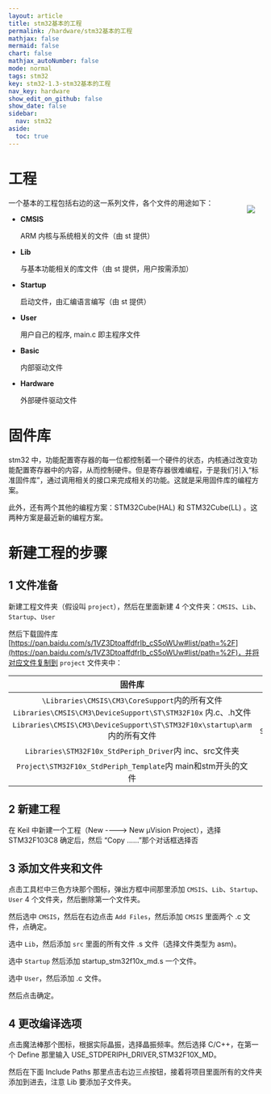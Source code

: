```yaml
---
layout: article
title: stm32基本的工程
permalink: /hardware/stm32基本的工程
mathjax: false
mermaid: false
chart: false
mathjax_autoNumber: false
mode: normal
tags: stm32
key: stm32-1.3-stm32基本的工程
nav_key: hardware
show_edit_on_github: false
show_date: false
sidebar:
  nav: stm32
aside:
  toc: true
---
```


<!--more-->

# 工程

<img src="https://i.loli.net/2020/04/06/PDX6vr49ChgR2Yz.jpg" style="float: right; margin: 15px; display: block;">

一个基本的工程包括右边的这一系列文件，各个文件的用途如下：

* **CMSIS**
    
    ARM 内核与系统相关的文件（由 st 提供）

* **Lib**
    
    与基本功能相关的库文件（由 st 提供，用户按需添加）

* **Startup**
    
    启动文件，由汇编语言编写（由 st 提供）

* **User**
    
    用户自己的程序, main.c 即主程序文件

* **Basic**
    
    内部驱动文件

* **Hardware**
    
    外部硬件驱动文件

# 固件库

stm32 中，功能配置寄存器的每一位都控制着一个硬件的状态，内核通过改变功能配置寄存器中的内容，从而控制硬件。但是寄存器很难编程，于是我们引入“标准固件库”，通过调用相关的接口来完成相关的功能。这就是采用固件库的编程方案。

此外，还有两个其他的编程方案：STM32Cube(HAL) 和 STM32Cube(LL) 。这两种方案是最近新的编程方案。

# 新建工程的步骤

## 1 文件准备

新建工程文件夹（假设叫 `project`），然后在里面新建 4 个文件夹：`CMSIS`、`Lib`、`Startup`、`User`

然后下载固件库 [https://pan.baidu.com/s/1VZ3DtoaffdfrIb_cS5oWUw#list/path=%2F](https://pan.baidu.com/s/1VZ3DtoaffdfrIb_cS5oWUw#list/path=%2F)，并将对应文件复制到 `project` 文件夹中：

|固件库|复制到|
|:----:|:----:|
|`\Libraries\CMSIS\CM3\CoreSupport`内的所有文件<br>`Libraries\CMSIS\CM3\DeviceSupport\ST\STM32F10x` 内.c、.h文件|`CMSIS`|
|`Libraries\CMSIS\CM3\DeviceSupport\ST\STM32F10x\startup\arm`内的所有文件|`Startup`|
|`Libraries\STM32F10x_StdPeriph_Driver`内 inc、src文件夹|`Lib`|
|`Project\STM32F10x_StdPeriph_Template`内 main和stm开头的文件|`User`|

## 2 新建工程

在 Keil 中新建一个工程（New ----> New μVision Project），选择 STM32F103C8 确定后，然后 “Copy ……”那个对话框选择否

## 3 添加文件夹和文件

点击工具栏中三色方块那个图标，弹出方框中间那里添加 `CMSIS`、`Lib`、`Startup`、`User` 4 个文件夹，然后删除第一个文件夹。

然后选中 `CMSIS`，然后在右边点击 `Add Files`，然后添加 `CMSIS` 里面两个 .c 文件，点确定。

选中 `Lib`，然后添加 `src` 里面的所有文件 .s 文件（选择文件类型为 asm)。

选中 `Startup` 然后添加 startup_stm32f10x_md.s 一个文件。

选中 `User`，然后添加 .c 文件。

然后点击确定。

## 4 更改编译选项

点击魔法棒那个图标，根据实际晶振，选择晶振频率。然后选择 C/C++，在第一个 Define 那里输入 USE_STDPERIPH_DRIVER,STM32F10X_MD。

然后在下面 Include Paths 那里点击右边三点按钮，接着将项目里面所有的文件夹添加到进去，注意 Lib 要添加子文件夹。
